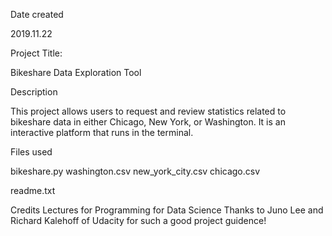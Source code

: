 Date created

2019.11.22


Project Title:

Bikeshare Data Exploration Tool

Description

This project allows users to request and review statistics related to bikeshare data in either Chicago, New York, or Washington. It is an interactive platform that runs in the terminal.

Files used

bikeshare.py 
washington.csv 
new_york_city.csv 
chicago.csv

readme.txt


Credits
Lectures for Programming for Data Science
Thanks to Juno Lee and Richard Kalehoff of Udacity for such a good project guidence!

